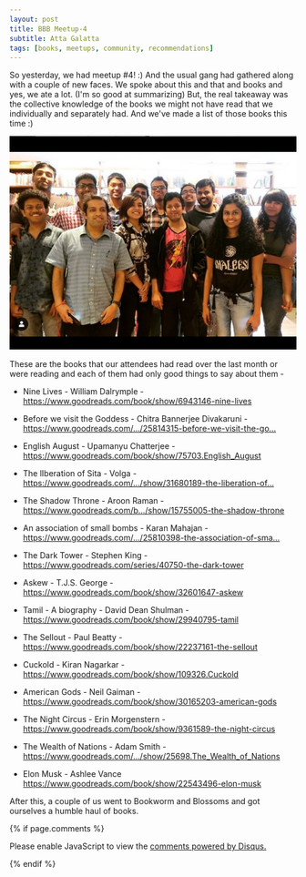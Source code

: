 ```yaml
---
layout: post
title: BBB Meetup-4
subtitle: Atta Galatta
tags: [books, meetups, community, recommendations]
---
```


So yesterday, we had meetup #4! :) And the usual gang had gathered along with a couple of new faces.
We spoke about this and that and books and yes, we ate a lot. 
(I'm so good at summarizing)
But, the real takeaway was the collective knowledge of the books we might not have read that we individually and separately had. And we've made a list of those books this time :)

![Group](../img/BBB/BBB_4_08_26_2017.png)

These are the books that our attendees had read over the last month or were reading and each of them had only good things to say about them -

- Nine Lives - William Dalrymple - https://www.goodreads.com/book/show/6943146-nine-lives

- Before we visit the Goddess - Chitra Bannerjee Divakaruni -https://www.goodreads.com/…/25814315-before-we-visit-the-go…

- English August - Upamanyu Chatterjee - 
https://www.goodreads.com/book/show/75703.English_August

- The lIberation of Sita - Volga - https://www.goodreads.com/…/show/31680189-the-liberation-of…

- The Shadow Throne - Aroon Raman - 
https://www.goodreads.com/b…/show/15755005-the-shadow-throne

- An association of small bombs - Karan Mahajan - 
https://www.goodreads.com/…/25810398-the-association-of-sma…

- The Dark Tower - Stephen King - 
https://www.goodreads.com/series/40750-the-dark-tower

- Askew - T.J.S. George - 
https://www.goodreads.com/book/show/32601647-askew

- Tamil - A biography - David Dean Shulman -
https://www.goodreads.com/book/show/29940795-tamil

- The Sellout - Paul Beatty - 
https://www.goodreads.com/book/show/22237161-the-sellout

- Cuckold - Kiran Nagarkar - 
https://www.goodreads.com/book/show/109326.Cuckold

- American Gods - Neil Gaiman -
https://www.goodreads.com/book/show/30165203-american-gods

- The Night Circus - Erin Morgenstern -
https://www.goodreads.com/book/show/9361589-the-night-circus

- The Wealth of Nations - Adam Smith - 
https://www.goodreads.com/…/show/25698.The_Wealth_of_Nations

- Elon Musk - Ashlee Vance 
https://www.goodreads.com/book/show/22543496-elon-musk

After this, a couple of us went to Bookworm and Blossoms and got ourselves a humble haul of books.

{% if page.comments %}
<div id="disqus_thread"></div>
<script>

/**
*  RECOMMENDED CONFIGURATION VARIABLES: EDIT AND UNCOMMENT THE SECTION BELOW TO INSERT DYNAMIC VALUES FROM YOUR PLATFORM OR CMS.
*  LEARN WHY DEFINING THESE VARIABLES IS IMPORTANT: https://disqus.com/admin/universalcode/#configuration-variables*/
/*
var disqus_config = function () {
this.page.url = brokebibliophilesbangalore.github.io/2017-08-26-BBB-Meetup-4;
  // Replace PAGE_URL with your page's canonical URL variable
this.page.identifier = 2017-08-26-BBB-Meetup-4; 
// Replace PAGE_IDENTIFIER with your page's unique identifier variable
};
*/
(function() { // DON'T EDIT BELOW THIS LINE
var d = document, s = d.createElement('script');
s.src = 'https://brokebibliophilesbangalore.disqus.com/embed.js';
s.setAttribute('data-timestamp', +new Date());
(d.head || d.body).appendChild(s);
})();
</script>
<noscript>Please enable JavaScript to view the <a href="https://disqus.com/?ref_noscript">comments powered by Disqus.</a></noscript>
                            
{% endif %}